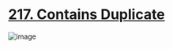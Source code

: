 # [217. Contains Duplicate](https://leetcode.com/problems/contains-duplicate/description/)

![image](https://github.com/Trilochna/NeetCode150/assets/97858274/a1c2ca26-6d11-41ec-ad22-169b22e1092f)
